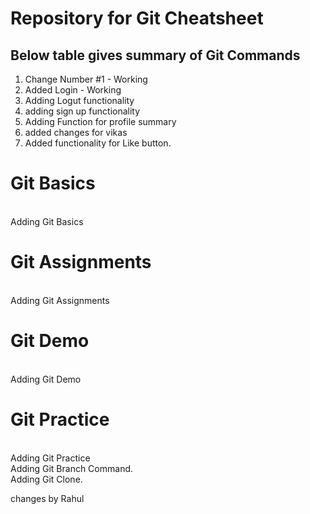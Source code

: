 # Repository for Git Cheatsheet
## Below table gives summary of Git Commands
1. Change Number #1 - Working
2. Added Login - Working
3. Adding Logut functionality
4. adding sign up functionality
5. Adding Function for profile summary
6. added changes for vikas
7. Added functionality for Like button.

# Git Basics
<br/> Adding Git Basics

# Git Assignments
<br/> Adding Git Assignments
# Git Demo
<br/> Adding Git Demo
# Git Practice
<br/> Adding Git Practice
<br/> Adding Git Branch Command.
<br/> Adding Git Clone.

changes by Rahul
